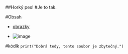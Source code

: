 ##Horký pes!
#Je to tak.

#Obsah
- [obrazky](#obrazky)

- ![image](https://github.com/user-attachments/assets/9cf5d836-e0ca-41b9-9640-728e49ee2159)

#kódík
```print("Dobrá tedy, tento soubor je zbytečný.")```
